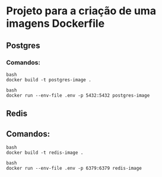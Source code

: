 # Projeto para a criação de uma imagens Dockerfile

## Postgres

### Comandos:
````
bash
docker build -t postgres-image .
````

````
bash
docker run --env-file .env -p 5432:5432 postgres-image
````

## Redis

## Comandos:
````
bash
docker build -t redis-image .
````

````
bash
docker run --env-file .env -p 6379:6379 redis-image
````
